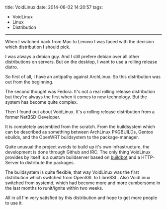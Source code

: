 title: VoidLinux
date: 2014-08-02 14:20:57
tags:
   - VoidLinux
   - Linux
   - Distribution
---
When I switched back from Mac to Lenovo I was faced with the decision which
distribution I should pick.

I was always a debian guy. And I still prefere debian over all other
distributions on servers. But on the desktop, I want to use a rolling
release distro.

So first of all, I have an antipathy against ArchLinux. So this distribution
was out from the beginning.

The second thought was Fedora. It's not a real rolling release distribution but
they're always the first when it comes to new technology. But the system has
become quite complex.

Then I found out about VoidLinux. It's a rolling release distribution from a
former NetBSD-Developer.

It is completely assembled from the scratch. From the buildsystem which can be
described as something between ArchLinux PKGBUILDs, Gentoo ebuilds, and
the OpenWRT buildsystem to the package-manager.

Quite unusual the project avoids to build up it's own infrastructure, the
development is done through Github and IRC. The only thing VoidLinux provides
by itself is a custom buildserver based on [buildbot](http://buildbot.net/) and
a HTTP-Server to distribute the packages.

The buildsystem is quite flexible, that way VoidLinux was the first distribution
which switched from OpenSSL to LibreSSL. Also VoidLinux switched from systemd,
which had become more and more cumbersome in the last months to runit/ignite
within two weeks.

All in all I'm very satisfied by this distribution and hope to get more people
to use it.

